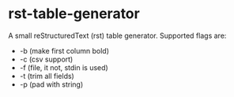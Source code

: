 # rst-table-generator
A small reStructuredText (rst) table generator. Supported flags are:

* -b (make first column bold)
* -c (csv support)
* -f (file, it not, stdin is used)
* -t (trim all fields)
* -p (pad with string)

